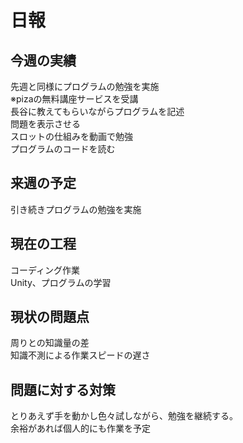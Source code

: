 
# 日報



## 今週の実績<br>
先週と同様にプログラムの勉強を実施<br>
※pizaの無料講座サービスを受講<br>
長谷に教えてもらいながらプログラムを記述<br>
問題を表示させる<br>
スロットの仕組みを動画で勉強<br>
プログラムのコードを読む<br>


## 来週の予定<br>
引き続きプログラムの勉強を実施<br>

## 現在の工程<br>
コーディング作業<br>
Unity、プログラムの学習<br>

## 現状の問題点<br>
周りとの知識量の差<br>
知識不測による作業スピードの遅さ<br>

## 問題に対する対策<br>
とりあえず手を動かし色々試しながら、勉強を継続する。<br>
余裕があれば個人的にも作業を予定<br>
